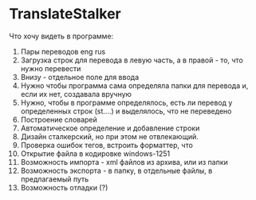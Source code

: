 # TranslateStalker
Что хочу видеть в программе:
1. Пары переводов eng rus
2. Загрузка строк для перевода в левую часть, а в правой - то, что нужно перевести
3. Внизу - отдельное поле для ввода
4. Нужно чтобы программа сама определяла папки для перевода и, если их нет, создавала вручную
5. Нужно, чтобы в программе определялось, есть ли перевод у определенных строк (st....) и выделялось, что не переведено
6. Построение словарей
7. Автоматическое определение и добавление строки <?xml version="1.0" encoding="windows-1251"?>
8. Дизайн сталкерский, но при этом не отвлекающий.
9. Проверка ошибок тегов, встроить форматтер, что
10. Открытие файла в кодировке windows-1251
11. Возможность импорта - xml файлов из архива, или из папки
12. Возможность экспорта - в папку, в отдельные файлы, в предлагаемый путь
13. Возможность отладки (?)